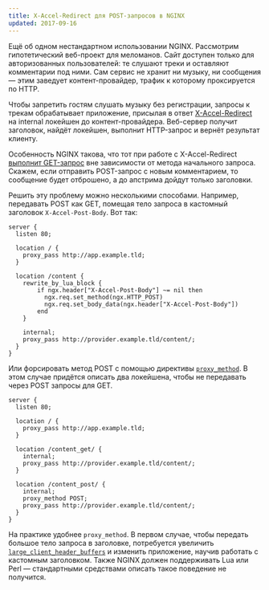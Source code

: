 ```yaml
---
title: X-Accel-Redirect для POST-запросов в NGINX
updated: 2017-09-16
---
```


Ещё об одном нестандартном использовании NGINX. Рассмотрим гипотетический веб-проект для меломанов. Сайт доступен только для авторизованных пользователей: те слушают треки и оставляют комментарии под ними. Сам сервис не хранит ни музыку, ни сообщения — этим заведует контент-провайдер, трафик к которому проксируется по HTTP.

Чтобы запретить гостям слушать музыку без регистрации, запросы к трекам обрабатывает приложение, присылая в ответ [X-Accel-Redirect](https://www.nginx.com/resources/wiki/start/topics/examples/x-accel/) на internal локейшен до контент-провайдера. Веб-сервер получит заголовок, найдёт локейшен, выполнит HTTP-запрос и вернёт результат клиенту.

Особенность NGINX такова, что тот при работе с X-Accel-Redirect [выполнит GET-запрос](https://github.com/nginx/nginx/blob/80f2e8f656267251c7d053307b82a382f5bb7744/src/http/ngx_http_upstream.c#L2693) вне зависимости от метода начального запроса. Скажем, если отправить POST-запрос с новым комментарием, то сообщение будет отброшено, а до апстрима дойдут только заголовки.

Решить эту проблему можно несколькими способами. Например, передавать POST как GET, помещая тело запроса в кастомный заголовок `X-Accel-Post-Body`. Вот так:

```
server {
  listen 80;

  location / {
    proxy_pass http://app.example.tld;
  }

  location /content {
    rewrite_by_lua_block {
        if ngx.header["X-Accel-Post-Body"] ~= nil then
          ngx.req.set_method(ngx.HTTP_POST)
          ngx.req.set_body_data(ngx.header["X-Accel-Post-Body"])
        end
    }

    internal;
    proxy_pass http://provider.example.tld/content/;
  }
}
```

Или форсировать метод POST с помощью директивы [`proxy_method`](https://nginx.ru/en/docs/http/ngx_http_proxy_module.html#proxy_method). В этом случае придётся описать два локейшена, чтобы не передавать через POST запросы для GET.

```
server {
  listen 80;

  location / {
    proxy_pass http://app.example.tld;
  }

  location /content_get/ {
    internal;
    proxy_pass http://provider.example.tld/content/;    
  }

  location /content_post/ {
    internal;
    proxy_method POST;
    proxy_pass http://provider.example.tld/content/;
  }
}
```

На практике удобнее `proxy_method`. В первом случае, чтобы передать большое тело запроса в заголовке, потребуется увеличить [`large_client_header_buffers`](https://nginx.org/en/docs/http/ngx_http_core_module.html#large_client_header_buffers) и изменить приложение, научив работать с кастомным заголовком. Также NGINX должен поддерживать Lua или Perl — стандартными средствами описать такое поведение не получится.
